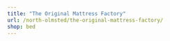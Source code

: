 ```yaml
---
title: "The Original Mattress Factory"
url: /north-olmsted/the-original-mattress-factory/
shop: bed
---
```

